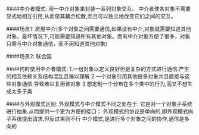 


####中介者模式:
    用一中介对象来封装一系列对象交互。
    中介者使各对象不需要显式地相互引用,从而使其耦合松散,而且可以独立地改变它们之间的交互。

####场景1:
    房屋中介(多个对象之间需要通信,如果没有中介,对象就需要知道其他对象。最坏情况下,可能需要知道所有其他对象。而有中介对象方便了很多，对象只需与中介对象通信，而不用知道其他对象)

####场景2:
    联合国


####何时使用中介者模式:
    1.一组对象以定义良好但是复杂的方式进行通信.产生的相互依赖关系结构混乱且难以理解
    2.一个对象引用其他很多对象并且直接与这些对象通信.导致难以复用该对象
    3.想定制一个分布在多个类中的行为,而又不想生成太多子类

####与外观模式区别:
    外观模式与中介模式不同之处在于:
        它是对一个对象子系统进行抽象.从而提供一个更为方便的接口；
    外观模式的协议是单向的,即外观模式向子系统提出请求,但反过来则不行
    中介模式,是进行多个对象之间的协作,通信是多向的
